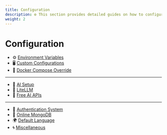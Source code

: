 ```yaml
---
title: Configuration
description: ⚙️ This section provides detailed guides on how to configure LibreChat to suit your needs and preferences. You will learn how to set up various environment variables, customize your Docker settings, choose your AI models and APIs, enable user authentication, connect to online MongoDB, change the default language, and more.
weight: 2
---
```


# Configuration

  * ⚙️ [Environment Variables](./dotenv.md)
  * 🖥️ [Custom Configurations](./configuration/custom_config.md) 
  * 🐋 [Docker Compose Override](./docker_override.md) 
---
  * 🤖 [AI Setup](./ai_setup.md)
  * 🚅 [LiteLLM](./litellm.md)
  * 💸 [Free AI APIs](./free_ai_apis.md)
---
  * 🛂 [Authentication System](./user_auth_system.md) 
  * 🍃 [Online MongoDB](./mongodb.md) 
  * 🌍 [Default Language](./default_language.md) 
  * 🌀 [Miscellaneous](./misc.md)